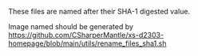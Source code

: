 These files are named after their SHA-1 digested value.

Image named should be generated by https://github.com/CSharperMantle/xs-d2303-homepage/blob/main/utils/rename_files_sha1.sh
